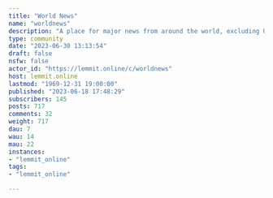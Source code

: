```yaml
---
title: "World News" 
name: "worldnews"
description: "A place for major news from around the world, excluding US-internal news."
type: community
date: "2023-06-30 13:13:54"
draft: false
nsfw: false
actor_id: "https://lemmit.online/c/worldnews"
host: lemmit.online
lastmod: "1969-12-31 19:00:00"
published: "2023-06-18 17:48:29"
subscribers: 145
posts: 717
comments: 32
weight: 717
dau: 7
wau: 14
mau: 22
instances:
- "lemmit_online"
tags: 
- "lemmit_online"

---
```

